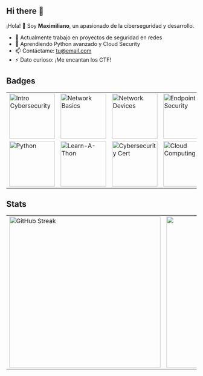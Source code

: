 ## Hi there 👋 

¡Hola! 👋 Soy **Maximiliano**, un apasionado de la ciberseguridad y desarrollo.  
- 🔭 Actualmente trabajo en proyectos de seguridad en redes  
- 🌱 Aprendiendo Python avanzado y Cloud Security  
- 📫 Contáctame: [tu@email.com](mailto:tu@email.com)  
- ⚡ Dato curioso: ¡Me encantan los CTF!  

## Badges

<table>
  <tr>
    <td><a href="https://www.credly.com/earner/earned/badge/12aef454-41a5-4f3a-b6a9-004d9cc50d87"><img src="https://images.credly.com/size/340x340/images/af8c6b4e-fc31-47c4-8dcb-eb7a2065dc5b/I2CS__1_.png" width="120" alt="Intro Cybersecurity"></a></td>
    <td><a href="https://www.credly.com/earner/earned/badge/78d63ad2-3af8-4edf-bf64-2f7f117a2043"><img src="https://images.credly.com/size/340x340/images/5bdd6a39-3e03-4444-9510-ecff80c9ce79/image.png" width="120" alt="Network Basics"></a></td>
    <td><a href="https://www.credly.com/earner/earned/badge/de25da45-fb52-410c-8b79-074a7be3ee50"><img src="https://images.credly.com/size/340x340/images/88316fe8-5651-4e61-a6be-5be1558f049e/image.png" width="120" alt="Network Devices"></a></td>
    <td><a href="https://www.credly.com/badges/6afa15d9-5959-4be3-b82c-aaf0cb149a01/public_url"><img src="https://images.credly.com/size/340x340/images/0ca5f542-fb5e-4a22-9b7a-c1a1ce4c3db7/EndpointSecurity.png" width="120" alt="Endpoint Security"></a></td>
  </tr>
  <tr>
    <td><a href="https://www.credly.com/earner/earned/badge/f213d9f7-bb5f-4962-86e9-4f9c1a3247d1"><img src="https://images.credly.com/size/340x340/images/68c0b94d-f6ac-40b1-a0e0-921439eb092e/image.png" width="120" alt="Python"></a></td>
    <td><a href="https://www.credly.com/earner/earned/badge/fdd4555b-a8bd-4e4d-a689-bcf35702da9f"><img src="https://images.credly.com/size/340x340/images/b1395248-483c-48cd-b40d-7fe93837c37d/image.png" width="120" alt="Learn-A-Thon"></a></td>
    <td><a href="https://www.credly.com/earner/earned/badge/6ac93697-8bf0-44f7-bdda-8b4d5d74b7a4"><img src="https://images.credly.com/size/340x340/images/be625773-6d9f-48c0-b530-81897b58b1bf/image.png" width="120" alt="Cybersecurity Cert"></a></td>
    <td><a href="https://www.credly.com/earner/earned/badge/43d4202c-6d33-4966-bace-95fb068812dc"><img src="https://images.credly.com/size/340x340/images/4dda8ae4-99ee-476c-bca3-6f0adbab42fe/image.png" width="120" alt="Cloud Computing"></a></td>
  </tr>
</table>

## Stats

<table>
  <tr>
    <td>
      <a href="https://git.io/streak-stats">
        <img src="https://streak-stats.demolab.com/?user=Maxprogit" alt="GitHub Streak" width="400" />
      </a>
    </td>
    <td>
      <a href="https://github.com/anuraghazra/github-readme-stats">
        <img src="https://github-readme-stats.vercel.app/api?username=Maxprogit&show_icons=true&theme=radical" width="400" />
      </a>
    </td>
  </tr>
</table>
